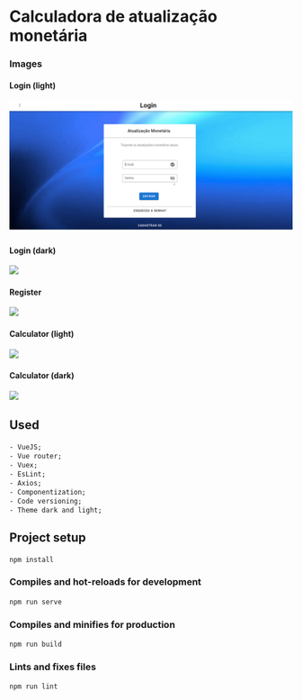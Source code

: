# Calculadora de atualização monetária

### Images

#### Login (light)
<img src="src/assets/tela-login-claro.png">

#### Login (dark)
<img src="assets/tela-login-escuro.png">

#### Register
<img src="assets/cadastro.png">

#### Calculator (light)
<img src="assets/calculadora-clara.png">

#### Calculator (dark)
<img src="assets/calculadora-escura.png">

## Used
```
- VueJS;
- Vue router;
- Vuex;
- EsLint;
- Axios;
- Componentization;
- Code versioning; 
- Theme dark and light;
```
## Project setup
```
npm install
```

### Compiles and hot-reloads for development
```
npm run serve
```

### Compiles and minifies for production
```
npm run build
```

### Lints and fixes files
```
npm run lint
```

